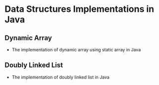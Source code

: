 # Data Structures Implementations in Java

## Dynamic Array
- The implementation of dynamic array using static array in Java

## Doubly Linked  List
- The implementation of doubly linked list in Java